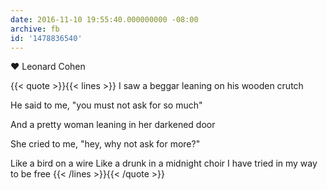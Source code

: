 ```yaml
---
date: 2016-11-10 19:55:40.000000000 -08:00
archive: fb
id: '1478836540'
---
```


❤️ Leonard Cohen

{{< quote >}}{{< lines >}}
I saw a beggar leaning on his wooden crutch

He said to me, "you must not ask for so much"

And a pretty woman leaning in her darkened door

She cried to me, "hey, why not ask for more?"

Like a bird on a wire
Like a drunk in a midnight choir
I have tried in my way to be free
{{< /lines >}}{{< /quote >}}